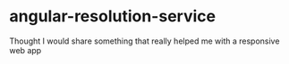 angular-resolution-service
==========================

Thought I would share something that really helped me with a responsive web app
